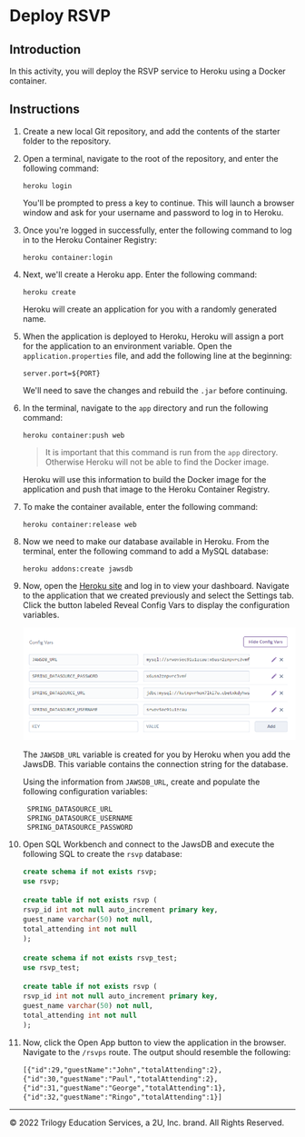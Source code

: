 # Deploy RSVP

## Introduction

In this activity, you will deploy the RSVP service to Heroku using a Docker container.

## Instructions

1. Create a new local Git repository, and add the contents of the starter folder to the repository.

2. Open a terminal, navigate to the root of the repository, and enter the following command:

    ```
    heroku login
    ```

    You'll be prompted to press a key to continue. This will launch a browser window and ask for your username and password to log in to Heroku.

3. Once you're logged in successfully, enter the following command to log in to the Heroku Container Registry:

    ```
    heroku container:login
    ```

4. Next, we'll create a Heroku app. Enter the following command:

    ```
    heroku create
    ```

    Heroku will create an application for you with a randomly generated name.

5. When the application is deployed to Heroku, Heroku will assign a port for the application to an environment variable. Open the `application.properties` file, and add the following line at the beginning:

    ```
    server.port=${PORT}
    ```

    We'll need to save the changes and rebuild the `.jar` before continuing.

6. In the terminal, navigate to the `app` directory and run the following command:

    ```
    heroku container:push web
    ```

    >It is important that this command is run from the `app` directory. Otherwise Heroku will not be able to find the Docker image.

    Heroku will use this information to build the Docker image for the application and push that image to the Heroku Container Registry.

7. To make the container available, enter the following command:

    ```
    heroku container:release web
    ```

8. Now we need to make our database available in Heroku. From the terminal, enter the following command to add a MySQL database:

    ```
    heroku addons:create jawsdb
    ```

9. Now, open the [Heroku site](https://www.heroku.com/) and log in to view your dashboard. Navigate to the application that we created previously and select the Settings tab. Click the button labeled Reveal Config Vars to display the configuration variables.

    ![Configuration Variables in Heroku](./images/HerokuConfigVars.png)

    The `JAWSDB_URL` variable is created for you by Heroku when you add the JawsDB. This variable contains the connection string for the database.

    Using the information from `JAWSDB_URL`, create and populate the following configuration variables:

        SPRING_DATASOURCE_URL
        SPRING_DATASOURCE_USERNAME
        SPRING_DATASOURCE_PASSWORD

10. Open SQL Workbench and connect to the JawsDB and execute the following SQL to create the `rsvp` database:

    ```sql
    create schema if not exists rsvp;
    use rsvp;
            
    create table if not exists rsvp (
    rsvp_id int not null auto_increment primary key,
    guest_name varchar(50) not null,
    total_attending int not null
    );

    create schema if not exists rsvp_test;
    use rsvp_test;
            
    create table if not exists rsvp (
    rsvp_id int not null auto_increment primary key,
    guest_name varchar(50) not null,
    total_attending int not null
    );
    ```

11. Now, click the Open App button to view the application in the browser. Navigate to the `/rsvps` route. The output should resemble the following:

    ```
    [{"id":29,"guestName":"John","totalAttending":2},{"id":30,"guestName":"Paul","totalAttending":2},{"id":31,"guestName":"George","totalAttending":1},{"id":32,"guestName":"Ringo","totalAttending":1}]
    ```


---

© 2022 Trilogy Education Services, a 2U, Inc. brand. All Rights Reserved.
